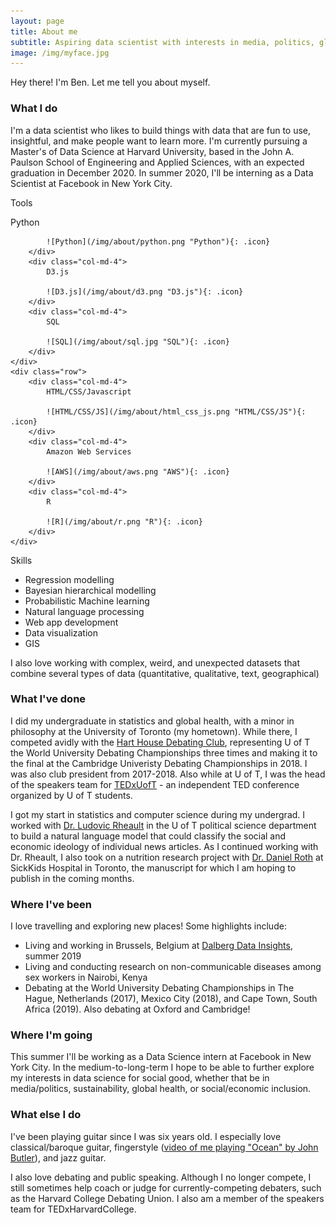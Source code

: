 ```yaml
---
layout: page
title: About me
subtitle: Aspiring data scientist with interests in media, politics, global health, and sustainability.
image: /img/myface.jpg
---
```


Hey there! I'm Ben. Let me tell you about myself.

### What I do

I'm a data scientist who likes to build things with data that are fun to use, insightful, and make people want to learn more. I'm currently pursuing a Master's of Data Science at Harvard University, based in the John A. Paulson School of Engineering and Applied Sciences, with an expected graduation in December 2020. In summer 2020, I'll be interning as a Data Scientist at Facebook in New York City.

Tools

<div class="container">
    <div class="row">
        <div class="col-md-4">
            Python

            ![Python](/img/about/python.png "Python"){: .icon}
        </div>
        <div class="col-md-4">
            D3.js

            ![D3.js](/img/about/d3.png "D3.js"){: .icon}
        </div>
        <div class="col-md-4">
            SQL

            ![SQL](/img/about/sql.jpg "SQL"){: .icon}
        </div>
    </div>
    <div class="row">
        <div class="col-md-4">
            HTML/CSS/Javascript

            ![HTML/CSS/JS](/img/about/html_css_js.png "HTML/CSS/JS"){: .icon}
        </div>
        <div class="col-md-4">
            Amazon Web Services

            ![AWS](/img/about/aws.png "AWS"){: .icon}
        </div>
        <div class="col-md-4">
            R

            ![R](/img/about/r.png "R"){: .icon}
        </div>
    </div>
</div>

Skills

* Regression modelling
* Bayesian hierarchical modelling
* Probabilistic Machine learning
* Natural language processing
* Web app development
* Data visualization
* GIS

I also love working 
with complex, weird, and unexpected datasets that combine several types of data (quantitative, qualitative, text, geographical)

### What I've done

I did my undergraduate in statistics and global health, with a minor in philosophy at the University of Toronto (my hometown). While there, I competed avidly with the [Hart House Debating Club](http://www.harthousedebate.com/), representing U of T the World University Debating Championships three times and making it to the final at the Cambridge Univeristy Debating Championships in 2018. I was also club president from 2017-2018. Also while at U of T, I was the head of the speakers team for [TEDxUofT](https://tedxuoft.com) - an independent TED conference organized by U of T students.

I got my start in statistics and computer science during my undergrad. I worked with [Dr. Ludovic Rheault](https://ludovicrheault.weebly.com/) in the U of T political science department to build a natural language model that could classify the social and economic ideology of individual news articles. As I continued working with Dr. Rheault, I also took on a nutrition research project with [Dr. Daniel Roth](https://www.sickkids.ca/AboutSickKids/Directory/People/R/Dr.%20Daniel%20Roth%20Staff%20Profile.html) at SickKids Hospital in Toronto, the manuscript for which I am hoping to publish in the coming months.

### Where I've been

I love travelling and exploring new places! Some highlights include:

* Living and working in Brussels, Belgium at [Dalberg Data Insights](https://www.dalberg.com/what-we-do/dalberg-data-insights), summer 2019
* Living and conducting research on non-communicable diseases among sex workers in Nairobi, Kenya
* Debating at the World University Debating Championships in The Hague, Netherlands (2017), Mexico City (2018), and Cape Town, South Africa (2019). Also debating at Oxford and Cambridge!

### Where I'm going

This summer I'll be working as a Data Science intern at Facebook in New York City. In the medium-to-long-term I hope to be able to further explore my interests in data science for social good, whether that be in media/politics, sustainability, global health, or social/economic inclusion.

### What else I do

I've been playing guitar since I was six years old. I especially love classical/baroque guitar, fingerstyle ([video of me playing "Ocean" by John Butler](https://www.youtube.com/watch?v=VdiyNG6PGyA)), and jazz guitar.

I also love debating and public speaking. Although I no longer compete, I still sometimes help coach or judge for currently-competing debaters, such as the Harvard College Debating Union. I also am a member of the speakers team for TEDxHarvardCollege.
